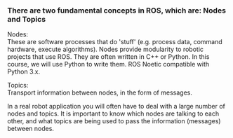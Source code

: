 ### There are two fundamental concepts in ROS, which are: Nodes and Topics

Nodes:  
These are software processes that do 'stuff' (e.g. process data, command hardware, execute algorithms). Nodes provide modularity to robotic projects that use ROS. They are often written in C++ or Python. In this course, we will use Python to write them. ROS Noetic compatible with Python 3.x.

Topics:  
Transport information between nodes, in the form of messages.

In a real robot application you will often have to deal with a large number of nodes and topics. It is important to know which nodes are talking to each other, and what topics are being used to pass the information (messages) between nodes.
